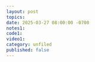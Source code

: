 ```yaml
---
layout: post
topics: 
date: 2025-03-27 08:00:00 -0700
notes1: 
code1: 
video1: 
category: unfiled
published: false
---
```

